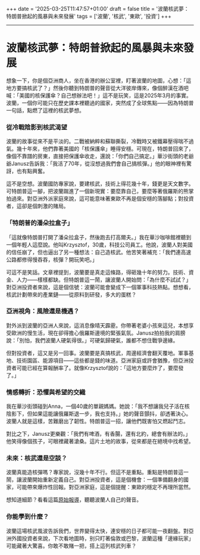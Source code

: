 +++
date = '2025-03-25T11:47:57+01:00'
draft = false
title = '波蘭核武夢：特朗普掀起的風暴與未來發展'
tags = ['波蘭', '核武', '東歐', '投資']
+++

---

# 波蘭核武夢：特朗普掀起的風暴與未來發展

想象一下，你是個亞洲商人，坐在香港的辦公室裡，盯著波蘭的地圖，心想：「這地方要搞核武了？」然後你聽到特朗普的聲音從大洋彼岸傳來，像個醉漢在酒吧喊：「美國的核保護傘？自己想辦法吧！」這不是玩笑，這是2025年3月的事實。波蘭，一個你可能只在歷史課本裡聽過的國家，突然成了全球焦點——因為特朗普一句話，點燃了這裡的核武夢想。

### 從冷戰陰影到核武渴望

波蘭的故事從來不是平淡的。二戰被納粹和蘇聯撕裂，冷戰時又被鐵幕壓得喘不過氣。幾十年來，他們靠著美國的「核保護傘」睡得安穩。可現在，特朗普回來了，像個不靠譜的房東，直接把保護傘收走，還說：「你們自己搞定。」華沙街頭的老爺爺Janusz告訴我：「我活了70年，從沒想過我們會自己搞核彈。」他的眼神裡有驚訝，也有點興奮。

這不是空想。波蘭國防專家說，要建核武，技術上得花幾十年，錢更是天文數字。可特朗普這一腳，把波蘭踹進了一個新現實：要麼靠自己，要麼等著俄羅斯的熊掌拍過來。對亞洲外派家庭來說，這可能意味著東歐不再是個安穩的落腳點；對投資者，這卻是個刺激的賭局。

### 「特朗普的潘朵拉盒子」

「這就像特朗普打開了潘朵拉盒子，然後跑去打高爾夫。」我在華沙咖啡館裡聽到一個年輕人這麼說。他叫Krzysztof，30歲，科技公司員工。他說，波蘭人對美國的信任崩了，但也逼出了另一種想法：自己造核武。他苦笑著補充：「我們連高速公路都修得慢吞吞，核彈？開玩笑吧。」

可這不是笑話。文章裡提到，波蘭要是真走這條路，得砸幾十年的努力。技術、資金、人力——樣樣都缺。但特朗普這一鬧，讓波蘭人開始問：「為什麼不試試？」對亞洲投資者來說，這是個信號：波蘭可能會變成下一個軍事科技熱點。想想看，核武計劃帶來的產業鏈——從原料到研發，多大的蛋糕？

### 亞洲視角：風險還是機遇？

對外派到波蘭的亞洲人來說，這消息像晴天霹靂。你帶著老婆小孩來這兒，本想享受歐洲的慢生活，現在卻得擔心俄羅斯邊境的緊張氣氛。Janusz拍拍我的肩膀說：「別怕，我們波蘭人硬氣得很。」可硬氣歸硬氣，誰都不想住戰爭邊緣。

但對投資者，這又是另一回事。波蘭要是真搞核武，周邊經濟會翻天覆地。軍事基地、技術園區、能源項目——這些都是錢的味道。亞洲家庭或許會猶豫，但亞洲投資者可能已經在算報酬率了。就像Krzysztof說的：「這地方要麼炸了，要麼發了。」

### 情感轉折：恐懼與希望的交織

我在華沙街頭碰到Anna，一個40歲的單親媽媽。她說：「我不想讓我兒子活在核陰影下，但如果這能讓俄羅斯退一步，我也支持。」她的聲音顫抖，卻透著決心。波蘭人就是這樣，苦難磨出了韌性。特朗普這一招，讓他們既害怕又燃起鬥志。

對比之下，Janusz更樂觀：「我們有啤酒，有香腸，還有北約，總會有辦法的。」他笑得像個孩子，可眼裡藏著滄桑。這片土地的故事，從來都是在絕境中找希望。

### 未來：核武還是空談？

波蘭真能造核彈嗎？專家說，沒幾十年不行。但這不是重點。重點是特朗普這一鬧，讓波蘭開始重新定義自己。對亞洲投資者，這是個機會：一個準備翻身的國家，可能帶來爆炸性回報。對亞洲家庭，這是個提醒：東歐的穩定不再理所當然。

想知道細節？看看這篇[原始報導](https://wiadomosci.onet.pl/swiat/donald-trump-zasial-panike-polska-potrzebowalaby-dziesiecioleci/8z1v8e8)，聽聽波蘭人自己的聲音。
### 你能學到什麼？

波蘭這場核武風波告訴我們，世界變得太快，連安穩的日子都可能一夜翻盤。對亞洲外國投資者來說，下次看地圖時，别只盯著倫敦或巴黎，波蘭這種「邊緣玩家」可能藏著大驚喜。你敢不敢賭一把，搭上這列核武列車？
